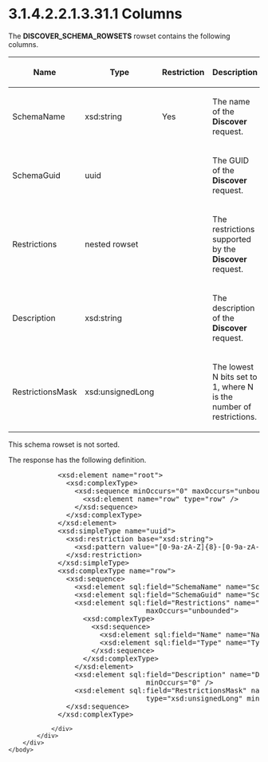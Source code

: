 <html dir="LTR" xmlns:mshelp="http://msdn.microsoft.com/mshelp" xmlns:ddue="http://ddue.schemas.microsoft.com/authoring/2003/5" xmlns:xlink="http://www.w3.org/1999/xlink" xmlns:tool="http://www.microsoft.com/tooltip">
    <head>
        <meta http-equiv="Content-Type" content="text/html; CHARSET=utf-8"></meta>
        <meta name="save" content="history"></meta>
        <title>3.1.4.2.2.1.3.31.1 Columns</title>
        <xml>
            <mshelp:toctitle title="3.1.4.2.2.1.3.31.1 Columns"></mshelp:toctitle>
            <mshelp:rltitle title="[MS-SSAS]: Columns"></mshelp:rltitle>
            <mshelp:keyword index="A" term="2c207ce0-d5a4-4743-baf7-1fdfd5246cba"></mshelp:keyword>
            <mshelp:attr name="DCSext.ContentType" value="open specification"></mshelp:attr>
            <mshelp:attr name="AssetID" value="2c207ce0-d5a4-4743-baf7-1fdfd5246cba"></mshelp:attr>
            <mshelp:attr name="TopicType" value="kbRef"></mshelp:attr>
            <mshelp:attr name="DCSext.Title" value="[MS-SSAS]: Columns" />
        </xml>
    </head>
    <body>
        <div id="header">
            <h1 class="heading">3.1.4.2.2.1.3.31.1 Columns</h1>
        </div>
        <div id="mainSection">
            <div id="mainBody">
                <div id="allHistory" class="saveHistory"></div>
                <div id="sectionSection0" class="section" name="collapseableSection">
                    

<p>The <b>DISCOVER_SCHEMA_ROWSETS</b> rowset contains the
following columns.</p>

<table>
 <thead>
  <tr>
   <th>
   <p>Name</p>
   </th>
   <th>
   <p>Type</p>
   </th>
   <th>
   <p>Restriction</p>
   </th>
   <th>
   <p>Description</p>
   </th>
  </tr>
 </thead>
 <tr>
  <td>
  <p>SchemaName</p>
  </td>
  <td>
  <p>xsd:string</p>
  </td>
  <td>
  <p>Yes</p>
  </td>
  <td>
  <p>The name of the <b>Discover</b> request.</p>
  </td>
 </tr>
 <tr>
  <td>
  <p>SchemaGuid</p>
  </td>
  <td>
  <p>uuid</p>
  </td>
  <td>
  <p> </p>
  </td>
  <td>
  <p>The GUID of the <b>Discover</b> request.</p>
  </td>
 </tr>
 <tr>
  <td>
  <p>Restrictions</p>
  </td>
  <td>
  <p>nested rowset</p>
  </td>
  <td>
  <p> </p>
  </td>
  <td>
  <p>The restrictions supported by the <b>Discover</b>
  request.</p>
  </td>
 </tr>
 <tr>
  <td>
  <p>Description</p>
  </td>
  <td>
  <p>xsd:string</p>
  </td>
  <td>
  <p> </p>
  </td>
  <td>
  <p>The description of the <b>Discover</b> request.</p>
  </td>
 </tr>
 <tr>
  <td>
  <p>RestrictionsMask</p>
  </td>
  <td>
  <p>xsd:unsignedLong</p>
  </td>
  <td>
  <p> </p>
  </td>
  <td>
  <p>The lowest N bits set to 1, where N is the number of
  restrictions.</p>
  </td>
 </tr>
</table>

<p>This schema rowset is not sorted.</p>

<p>The response has the following definition.</p>

<dl>
<dd>
<div><pre>       &lt;xsd:element name=&quot;root&quot;&gt;
         &lt;xsd:complexType&gt;
           &lt;xsd:sequence minOccurs=&quot;0&quot; maxOccurs=&quot;unbounded&quot;&gt;
             &lt;xsd:element name=&quot;row&quot; type=&quot;row&quot; /&gt;
           &lt;/xsd:sequence&gt;
         &lt;/xsd:complexType&gt;
       &lt;/xsd:element&gt;
       &lt;xsd:simpleType name=&quot;uuid&quot;&gt;
         &lt;xsd:restriction base=&quot;xsd:string&quot;&gt;
           &lt;xsd:pattern value=&quot;[0-9a-zA-Z]{8}-[0-9a-zA-Z]{4}-[0-9a-zA-Z]{4}-[0-9a-zA-Z]{4}-[0-9a-zA-Z]{12}&quot; /&gt;
         &lt;/xsd:restriction&gt;
       &lt;/xsd:simpleType&gt;
       &lt;xsd:complexType name=&quot;row&quot;&gt;
         &lt;xsd:sequence&gt;
           &lt;xsd:element sql:field=&quot;SchemaName&quot; name=&quot;SchemaName&quot; type=&quot;xsd:string&quot; /&gt;
           &lt;xsd:element sql:field=&quot;SchemaGuid&quot; name=&quot;SchemaGuid&quot; type=&quot;uuid&quot; minOccurs=&quot;0&quot; /&gt;
           &lt;xsd:element sql:field=&quot;Restrictions&quot; name=&quot;Restrictions&quot; minOccurs=&quot;0&quot; 
                            maxOccurs=&quot;unbounded&quot;&gt;
             &lt;xsd:complexType&gt;
               &lt;xsd:sequence&gt;
                 &lt;xsd:element sql:field=&quot;Name&quot; name=&quot;Name&quot; type=&quot;xsd:string&quot; minOccurs=&quot;0&quot; /&gt;
                 &lt;xsd:element sql:field=&quot;Type&quot; name=&quot;Type&quot; type=&quot;xsd:string&quot; minOccurs=&quot;0&quot; /&gt;
               &lt;/xsd:sequence&gt;
             &lt;/xsd:complexType&gt;
           &lt;/xsd:element&gt;
           &lt;xsd:element sql:field=&quot;Description&quot; name=&quot;Description&quot; type=&quot;xsd:string&quot; 
                            minOccurs=&quot;0&quot; /&gt;
           &lt;xsd:element sql:field=&quot;RestrictionsMask&quot; name=&quot;RestrictionsMask&quot; 
                            type=&quot;xsd:unsignedLong&quot; minOccurs=&quot;0&quot; /&gt;
         &lt;/xsd:sequence&gt;
       &lt;/xsd:complexType&gt;
</pre></div>
</dd></dl>


                </div>
            </div>
        </div>
    </body>
</html>